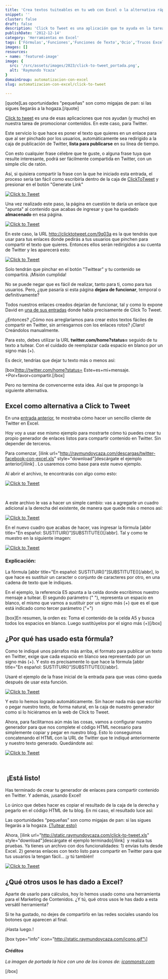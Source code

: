 ```yaml
---
title: 'Crea textos tuiteables en tu web con Excel o la alternativa rápida a Click to Tweet'
snippet: ''
cluster: false
draft: false 
description: 'Click to Tweet es una aplicación que te ayuda en la tarea del Marketing de Contenidos, haciéndoles fácil a tus usuarios compartir textos personalizados.'
publishDate: '2012-12-14'
category: 'Herramientas en Excel'
tags: ['Fórmulas','Funciones','Funciones de Texto','Ocio','Trucos Excel','🤖 Automatización con Excel']
images: []
resources: 
- name: 'featured-image'
image: {
  src: '/src/assets/images/2023/click-to-tweet_portada.png',
  alt: 'Raymundo Ycaza'
}
domainGroup: automatizacion-con-excel
slug: automatizacion-con-excel/click-to-tweet

---
```


\[quote\]Las oportunidades "pequeñas" son como migajas de pan: si las sigues llegarás a la hogaza.\[/quote\]

[Click to tweet](http://clicktotweet.com/) es una de esas aplicaciones que nos ayudan (y mucho) en nuestra tarea de promocionar contenidos. En este caso, para Twitter.

Este servicio lo que hace es poner el texto que quieres en un enlace para que al ser pinchado por los usuarios, automáticamente sea redirigido a la caja de publicación de Twitter, **lista para publicarse** en su línea de tiempo.

Con esto cualquier frase célebre que te guste, o alguna frase tuya que resulte interesante, podrá ser fácilmente compartida en Twitter, con un simple clic de ratón.

Así, si quisiera compartir la frase con la que he iniciado esta entrada, el proceso sería tan fácil como escribirla dentro de la caja de [ClickToTweet](http://clicktotweet.com) y presionar en el botón "Generate Link"

[![Click to Tweet](images/click-to-tweet-0000021.png "Click to Tweet")](http://raymundoycaza.com/wp-content/uploads/click-to-tweet-0000021.png)

Una vez realizado este paso, la página en cuestión te daría un enlace que "apunta" al contenido que acabas de ingresar y que ha quedado **almacenado** en esa página.

[![Click to Tweet](images/click-to-tweet-0000031.png "Click to Tweet")](http://raymundoycaza.com/wp-content/uploads/click-to-tweet-0000031.png)

En este caso, la URL http://clicktotweet.com/9q03a es la que tendrás que usar para tus enlaces donde pedirás a tus usuarios que pinchen para compartir el texto que quieres. Entonces ellos serán redirigidos a su cuenta de Twitter y les aparecerá esto:

[![Click to Tweet](images/click-to-tweet-0000051.png "Click to Tweet")](http://raymundoycaza.com/wp-content/uploads/click-to-tweet-0000051.png)

Solo tendrán que pinchar en el botón "Twittear" y tu contenido se compartirá. ¡Misión cumplida!

No se puede negar que es fácil de realizar, tanto para ti, como para tus usuarios. Pero, ¿que pasaría si esta página **dejara de funcionar**, temporal o definitivamente?

Todos nuestros enlaces creados dejarían de funcionar, tal y como lo expone David en [una de sus entradas](http://davidcantone.com/enlaces-retweet/) donde habla precisamente de Click To Tweet.

¿Entonces? ¿Cómo nos arreglaríamos para crear estos textos fáciles de compartir en Twitter, sin arriesgarnos con los enlaces rotos? ¡Claro! Creándolos manualmente.

Para esto, debes utilizar la URL **twitter.com/home?status=** seguido de tu texto a tuitear. Con el cuidado de reemplazar cada espacio en blanco por un signo más (+).

Es decir, tendrías que dejar tu texto más o menos así:

\[box\]http://twitter.com/home?status= Este+es+mi+mensaje. +Por+favor+compartir.\[/box\]

Pero no termina de convencerme esta idea. Así que te propongo la siguiente alternativa.

## Excel como alternativa a Click to Tweet

En una [entrada anterior](http://raymundoycaza.com/aprendiendo-excel/excel-consejo/enviando-tweets-desde-excel), te mostraba cómo hacer un sencillo cliente de Twitter en Excel.

Hoy voy a usar ese mismo ejemplo para mostrarte cómo tú puedes crear tu propio generador de enlaces listos para compartir contenido en Twitter. Sin depender de terceros.

Para comenzar, \[ilink url="http://raymundoycaza.com/descargas/twitter-facebook-con-excel.xls" style="download"\]descárgate el ejemplo anterior\[/ilink\] . Lo usaremos como base para este nuevo ejemplo.

Al abrir el archivo, te encontrarás con algo como esto:

[![Click to Tweet](images/click-to-tweet-0000061.png "Click to Tweet")](http://raymundoycaza.com/wp-content/uploads/click-to-tweet-0000061.png)

 

A este archivo le vas a hacer un simple cambio: vas a agregarle un cuadro adicional a la derecha del existente, de manera que quede más o menos así:

[![Click to Tweet](images/click-to-tweet-0000071.png "Click to Tweet")](http://raymundoycaza.com/wp-content/uploads/click-to-tweet-0000071.png)

En el nuevo cuadro que acabas de hacer, vas ingresar la fórmula \[abbr title="En español: SUSTITUIR()"\]SUBSTITUTE()\[/abbr\]. Tal y como te muestro en la siguiente imagen:

[![Click to Tweet](images/click-to-tweet-0000081.png "Click to Tweet")](http://raymundoycaza.com/wp-content/uploads/click-to-tweet-0000081.png)

### Explicación:

La fórmula \[abbr title="En español: SUSTITUIR()"\]SUBSTITUTE()\[/abbr\], lo que hace es sustituir un caracter o conjunto de caracteres por otro, en una cadena de texto que le indiques.

En el ejemplo, la referencia E5 apunta a la celda donde escribimos nuestro mensaje a tuitear. El segundo parámetro (" "), representa un espacio en blanco, el mismo que vamos a sustituir por un signo más (+) que es el que está indicado como tercer parámetro ("+")

\[box\]En resumen, la orden es: Toma el contenido de la celda A5 y busca todos los espacios en blanco. Luego sustitúyelos por el signo más (+)\[/box\]

## ¿Por qué has usado esta fórmula?

Como te indiqué unos párrafos más arriba, el formato para publicar un texto en Twitter, exige que cada espacio en blanco sea representado por un signo más (+). Y esto es precisamente lo que hace la fórmula \[abbr title="En español: SUSTITUIR()"\]SUBSTITUTE()\[/abbr\].

Usaré el ejemplo de la frase inicial de la entrada para que veas cómo queda después de usar esta función.

[![Click to Tweet](images/click-to-tweet-0000091.png "Click to Tweet")](http://raymundoycaza.com/wp-content/uploads/click-to-tweet-0000091.png)

Y esto lo hemos logrado automáticamente. Sin hacer nada más que escribir o pegar nuestro texto, de forma natural, en la caja de nuestro generador como si lo hiciéramos en la web de Click to Tweet.

Ahora, para facilitarnos aún más las cosas, vamos a configurar nuestro generador para que nos complete el código HTML necesario para simplemente copiar y pegar en nuestro blog. Esto lo conseguimos concatenando el HTML con la URL de Twitter que te indiqué anteriormente y nuestro texto generado. Quedándote así:

[![Click to Tweet](images/click-to-tweet-0000101.png "Click to Tweet")](http://raymundoycaza.com/wp-content/uploads/click-to-tweet-0000101.png)

 

##  ¡Está listo!

Has terminado de crear tu generador de enlaces para compartir contenido en Twitter. Y además, ¡usando Excel!

Lo único que debes hacer es copiar el resultado de la caja de la derecha y pegarlo en el código HTML de tu blog. En mi caso, el resultado luce así:

Las oportunidades “pequeñas” son como migajas de pan: si las sigues llegarás a la hogaza. [{Tuitear esto}](http://twitter.com/home?status=Las+oportunidades+"pequeñas"+son+como+migajas+de+pan:+si+las+sigues+llegarás+a+la+hogaza.+@RaymundoYcaza)

Ahora, \[ilink url="http://static.raymundoycaza.com/click-to-tweet.xls" style="download"\]descárgate el ejemplo terminado\[/ilink\]  y realiza tus pruebas. Ya tienes un archivo con dos funcionalidades: 1) envías tuits desde Excel. 2) generas enlaces con texto listo para compartir en Twitter para que tus usuarios la tengan fácil... ¡y tú también!

[![Click to Tweet](images/click-to-tweet-0000111.png "Click to Tweet")](http://raymundoycaza.com/wp-content/uploads/click-to-tweet-0000111.png)

## ¿Qué otros usos le has dado a Excel?

Aparte de usarlo para cálculos, hoy lo hemos usado como una herramienta para el Marketing de Contenidos. ¿Y tú, qué otros usos le has dado a esta versátil herramienta?

Si te ha gustado, no dejes de compartirlo en las redes sociales usando los botones que aparecen al final.

¡Hasta luego.!

\[box type="info" icon="http://static.raymundoycaza.com/icono.gif"\]

#### _Créditos_

_La imagen de portada la hice con uno de los íconos de: [iconmonstr.com](http://iconmonstr.com/)_

\[/box\]
